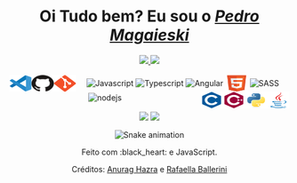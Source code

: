 <div>
  <h1 align="center">Oi Tudo bem? Eu sou o <a href="https://github.com/PedroMagaieski"><i>Pedro Magaieski</i></a></h1>
</div>

<div align="center">
  <a href="https://github.com/PedroMagaieski">
     <img height="150em" src="https://github-readme-stats.vercel.app/api?username=PedroMagaieski&count_private=true&include_all_commits=true&show_icons=true&theme=dracula&hide_border=false&show_owner=true"/>
    <img height="150em" src="https://github-readme-stats.vercel.app/api/top-langs/?username=PedroMagaieski&theme=dracula&hide_border=false&&layout=compact"/>
  </a>
</div>

<div align="center" valign="top"><br>
  <img align="left" alt="Vscode" height="30" width="40" src="https://raw.githubusercontent.com/devicons/devicon/master/icons/vscode/vscode-original.svg">
  <img align="left" alt="github" height="30" width="40" src="/assets/GitHub.png ">
  <img align="left" alt="git" height="30" width="40" src="https://raw.githubusercontent.com/devicons/devicon/master/icons/git/git-original.svg">
  <img align="center" alt="Javascript" height="30" width="40" src="https://cdn.jsdelivr.net/gh/devicons/devicon/icons/javascript/javascript-original.svg">
  <img align="center" alt="Typescript" height="30" width="40" src="https://cdn.jsdelivr.net/gh/devicons/devicon/icons/typescript/typescript-original.svg">
  <img align="center" alt="Angular" height="30" width="40" src="https://cdn.jsdelivr.net/gh/devicons/devicon/icons/angularjs/angularjs-original.svg">
  <img align="center" alt="HTML" height="30" width="40" src="https://raw.githubusercontent.com/devicons/devicon/master/icons/html5/html5-original.svg">
  <img align="center" alt="SASS" height="30" width="40" src="https://cdn.jsdelivr.net/gh/devicons/devicon/icons/sass/sass-original.svg">
  <img align="center" alt="nodejs" height="50" width="60" src="https://cdn.jsdelivr.net/gh/devicons/devicon/icons/nodejs/nodejs-original-wordmark.svg">

  
  
  
  
  <img align="right" alt="Java" height="30" width="40" src="https://raw.githubusercontent.com/devicons/devicon/master/icons/java/java-original.svg">
  <img align="right" alt="Python" height="30" width="40" src="https://raw.githubusercontent.com/devicons/devicon/master/icons/python/python-original.svg">
  <img align="right" alt="C++" height="30" width="40" src="https://raw.githubusercontent.com/devicons/devicon/master/icons/cplusplus/cplusplus-plain.svg ">
  <img align="right" alt="C" height="30" width="40" src="https://raw.githubusercontent.com/devicons/devicon/master/icons/c/c-plain.svg">
  
  
   
  
</div><br>

<div align="center">
  <a href="https://linkedin.com/in/pedro-magaieski" target="_blank"><img src="https://img.shields.io/badge/-LinkedIn-%230077B5?style=for-the-badge&logo=linkedin&logoColor=white" target="_blank"></a> 
  <a href="mailto:pedroalvesestevammagaieski@gmail.com"><img src="https://img.shields.io/badge/Gmail-D14836?style=for-the-badge&logo=gmail&logoColor=white" target="_blank"></a>
</div>

<div align="center">
  
  ![Snake animation](https://github.com/danielbped/danielbped/blob/output/github-contribution-grid-snake.svg)
  
</div>

<div align="center">
  <p>Feito com :black_heart: e JavaScript.</p>
  <p>Créditos: <a href="https://github.com/anuraghazra/github-readme-stats">Anurag Hazra</a> e <a href="https://github.com/rafaballerini">Rafaella Ballerini</a></p>
</div>


